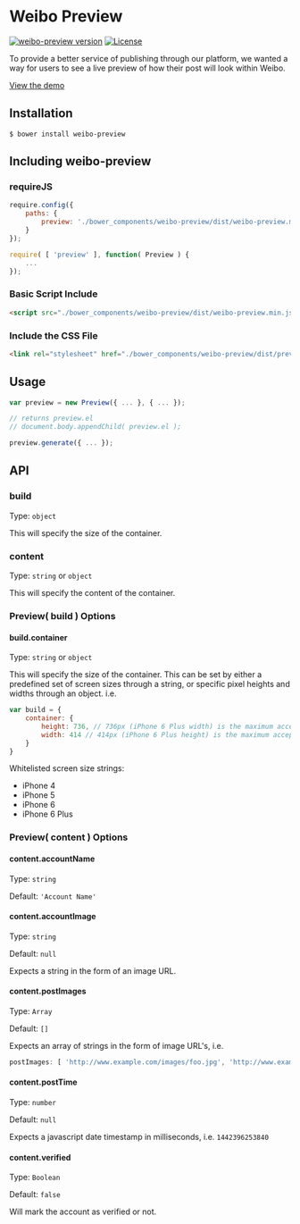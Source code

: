 # Weibo Preview
[![weibo-preview version](https://img.shields.io/badge/weibo--preview-v1.0.5-brightgreen.svg)](https://github.com/mailmangroup/weibo-preview/) [![License](http://img.shields.io/badge/License-MIT-blue.svg)](http://opensource.org/licenses/MIT)

To provide a better service of publishing through our platform, we wanted a way for users to see a live preview of how their post will look within Weibo.

[View the demo](https://github.com/mailmangroup/weibo-preview)

## Installation
```
$ bower install weibo-preview
```

## Including weibo-preview

### requireJS
```javascript
require.config({
    paths: {
        preview: './bower_components/weibo-preview/dist/weibo-preview.min'
    }
});

require( [ 'preview' ], function( Preview ) {
    ...
});
```
### Basic Script Include
```html
<script src="./bower_components/weibo-preview/dist/weibo-preview.min.js"></script>
```

### Include the CSS File
```html
<link rel="stylesheet" href="./bower_components/weibo-preview/dist/preview.css">
```

## Usage

```javascript
var preview = new Preview({ ... }, { ... });

// returns preview.el
// document.body.appendChild( preview.el );

preview.generate({ ... });
```

## API

### build

Type: `object`

This will specify the size of the container.

### content

Type: `string` or `object`

This will specify the content of the container.

### Preview( build ) Options

#### build.container

Type: `string` or `object`

This will specify the size of the container. This can be set by either a predefined set of screen sizes through a string, or specific pixel heights and widths through an object. i.e.

```javascript
var build = {
    container: {
        height: 736, // 736px (iPhone 6 Plus width) is the maximum accepted height
        width: 414 // 414px (iPhone 6 Plus height) is the maximum accepted width
    }
}
```

Whitelisted screen size strings:
- iPhone 4
- iPhone 5
- iPhone 6
- iPhone 6 Plus

### Preview( content ) Options
#### content.accountName

Type: `string`

Default: `'Account Name'`

#### content.accountImage

Type: `string`

Default: `null`

Expects a string in the form of an image URL.

#### content.postImages

Type: `Array`

Default: `[]`

Expects an array of strings in the form of image URL's, i.e.
```javascript
postImages: [ 'http://www.example.com/images/foo.jpg', 'http://www.example.com/images/bar.jpg' ]
```

#### content.postTime

Type: `number`

Default: `null`

Expects a javascript date timestamp in milliseconds, i.e. `1442396253840`

#### content.verified

Type: `Boolean`

Default: `false`

Will mark the account as verified or not.
